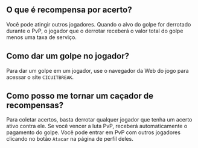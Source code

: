 ## O que é recompensa por acerto?
Você pode atingir outros jogadores. Quando o alvo do golpe for derrotado durante o PvP, o jogador que o derrotar receberá o valor total do golpe menos uma taxa de serviço.

## Como dar um golpe no jogador?
Para dar um golpe em um jogador, use o navegador da Web do jogo para acessar o site `CICUITBREAK`.

## Como posso me tornar um caçador de recompensas?
Para coletar acertos, basta derrotar qualquer jogador que tenha um acerto ativo contra ele. Se você vencer a luta PvP, receberá automaticamente o pagamento do golpe.
Você pode entrar em PvP com outros jogadores clicando no botão `Atacar` na página de perfil deles.
